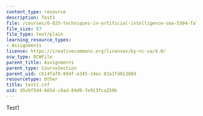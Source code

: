 ```yaml
---
content_type: resource
description: Test1
file: /courses/6-825-techniques-in-artificial-intelligence-sma-5504-fall-2002/d5cbf5d4b65dc8ad84d97e913fca250b_test1.cnf
file_size: 57
file_type: text/plain
learning_resource_types:
- Assignments
license: https://creativecommons.org/licenses/by-nc-sa/4.0/
ocw_type: OCWFile
parent_title: Assignments
parent_type: CourseSection
parent_uid: c614faf8-894f-e345-14ec-83a1fd01388d
resourcetype: Other
title: test1.cnf
uid: d5cbf5d4-b65d-c8ad-84d9-7e913fca250b
---
```

Test1